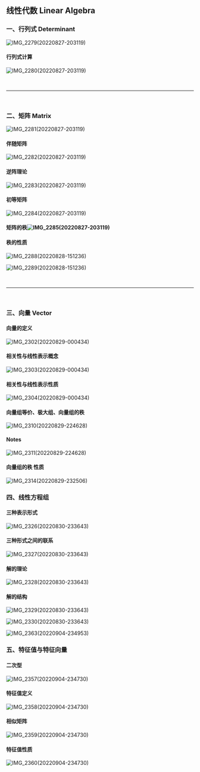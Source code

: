 ## 线性代数 Linear Algebra

### 一、行列式 Determinant

![IMG_2279(20220827-203119)](https://gitee.com/lynbz1018/image/raw/master/img/20220827203349.JPG)

#### 行列式计算

![IMG_2280(20220827-203119)](https://gitee.com/lynbz1018/image/raw/master/img/20220827203417.JPG)

​      

****

​     

### 二、矩阵 Matrix

![IMG_2281(20220827-203119)](https://gitee.com/lynbz1018/image/raw/master/img/20220827203425.JPG)

#### 伴随矩阵

![IMG_2282(20220827-203119)](https://gitee.com/lynbz1018/image/raw/master/img/20220827203431.JPG)

#### 逆阵理论

![IMG_2283(20220827-203119)](https://gitee.com/lynbz1018/image/raw/master/img/20220827203438.JPG)

#### 初等矩阵

![IMG_2284(20220827-203119)](https://gitee.com/lynbz1018/image/raw/master/img/20220827203444.JPG)



#### 矩阵的秩![IMG_2285(20220827-203119)](https://gitee.com/lynbz1018/image/raw/master/img/20220827203502.JPG)

#### 秩的性质

![IMG_2288(20220828-151236)](https://gitee.com/lynbz1018/image/raw/master/img/20220828151525.JPG)



![IMG_2289(20220828-151236)](https://gitee.com/lynbz1018/image/raw/master/img/20220828151548.JPG)

​    

*****

​     

### 三、向量 Vector

#### 向量的定义

![IMG_2302(20220829-000434)](https://gitee.com/lynbz1018/image/raw/master/img/20220829000612.JPG)

#### 相关性与线性表示概念

![IMG_2303(20220829-000434)](https://gitee.com/lynbz1018/image/raw/master/img/20220829000623.JPG)

#### 相关性与线性表示性质

![IMG_2304(20220829-000434)](https://gitee.com/lynbz1018/image/raw/master/img/20220829000711.JPG)

#### 向量组等价、极大组、向量组的秩

![IMG_2310(20220829-224628)](https://gitee.com/lynbz1018/image/raw/master/img/20220829232801.JPG)

#### Notes

![IMG_2311(20220829-224628)](https://gitee.com/lynbz1018/image/raw/master/img/20220829232731.JPG)

#### 向量组的秩 性质

![IMG_2314(20220829-232506)](https://gitee.com/lynbz1018/image/raw/master/img/20220829232738.JPG)



### 四、线性方程组

#### 三种表示形式

![IMG_2326(20220830-233643)](https://gitee.com/lynbz1018/image/raw/master/img/20220830233810.JPG)

#### 三种形式之间的联系

![IMG_2327(20220830-233643)](https://gitee.com/lynbz1018/image/raw/master/img/20220830233948.JPG)

#### 解的理论

![IMG_2328(20220830-233643)](https://gitee.com/lynbz1018/image/raw/master/img/20220830234041.JPG)

#### 解的结构

![IMG_2329(20220830-233643)](https://gitee.com/lynbz1018/image/raw/master/img/20220830234048.JPG)



![IMG_2330(20220830-233643)](https://gitee.com/lynbz1018/image/raw/master/img/20220830234053.JPG)



![IMG_2363(20220904-234953)](https://gitee.com/lynbz1018/image/raw/master/img/20220904235033.JPG)



### 五、特征值与特征向量

#### 二次型

![IMG_2357(20220904-234730)](https://gitee.com/lynbz1018/image/raw/master/img/20220904235054.JPG)

#### 特征值定义

![IMG_2358(20220904-234730)](https://gitee.com/lynbz1018/image/raw/master/img/20220904235143.JPG)

#### 相似矩阵

![IMG_2359(20220904-234730)](https://gitee.com/lynbz1018/image/raw/master/img/20220904235205.JPG)

#### 特征值性质

![IMG_2360(20220904-234730)](https://gitee.com/lynbz1018/image/raw/master/img/20220904235231.JPG)